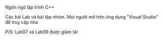 Ngôn ngữ lập trình C++

Các bài Lab và bài tập nhóm. Mọi người mở trên ứng dụng "Visual Studio" để truy cập nha

P/S: Lab07 và Lab09 được giảm tải
